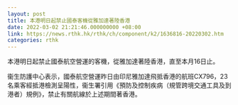 ```yaml
---
layout: post
title: 本港明日起禁止國泰客機從雅加達著陸香港
date: 2022-03-02 21:21:46.000000000 +08:00
link: https://news.rthk.hk/rthk/ch/component/k2/1636816-20220302.htm
categories: rthk
---
```


本港明日起禁止國泰航空營運的客機，從雅加達著陸香港，直至本月16日止。

衞生防護中心表示，國泰航空營運昨日由印尼雅加達飛抵香港的航班CX796，23名乘客經抵港檢測呈陽性，衞生署引用《預防及控制疾病（規管跨境交通工具及到港者）規例》，禁止有關航線於上述期間著香港。
